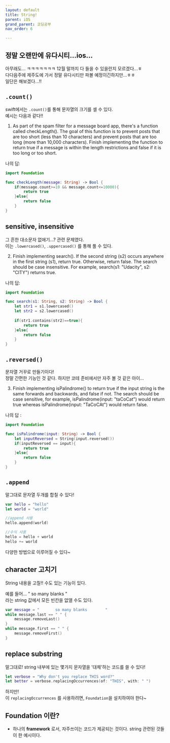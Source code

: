 ```yaml
---
layout: default
title: String!
parent: iOS
grand_parent: 코딩공부
nav_order: 6

---
```


## 정말 오랜만에 유다시티...ios...  
아무래도... ㅋㅋㅋㅋㅋㅋㅋ 12월 말까지 다 들을 수 있을란지 모르겠다...ㅎ  
다다음주에 제주도에 가서 정말 유다시티만 파볼 예정이긴하지만...ㅎㅎ  
일단은 해보겠다...!!  


## `.count()`  
swift에서는 `.count()`를 통해 문자열의 크기를 셀 수 있다.  
예시는 다음과 같다!!  

1. As part of the spam filter for a message board app, there's a function called checkLength(). The goal of this function is to prevent posts that are too short (less than 10 characters) and prevent posts that are too long (more than 10,000 characters). Finish implementing the function to return true if a message is within the length restrictions and false if it is too long or too short.  

나의 답:  

```swift
import Foundation

func checkLength(message: String) -> Bool {
    if(message.count>=10 && message.count<=10000){
        return true
    }else{
        return false
    }
}
```

## sensitive, insensitive  
그 흔한 대소문자 없애기...? 관련 문제였다.  
이는 `.lowercased()`, `.uppercased()` 를 통해 풀 수 있다.  

2. Finish implementing search(). If the second string (s2) occurs anywhere in the first string (s1), return true. Otherwise, return false. The search should be case insensitive. For example, search(s1: "Udacity", s2: "CITY") returns true.  

나의 답:  
```swift
import Foundation

func search(s1: String, s2: String) -> Bool {
    let str1 = s1.lowercased()
    let str2 = s2.lowercased()
    
    if(str1.contains(str2)==true){
        return true
    }else{
        return false
    }
}
```

## `.reversed()`  

문자열 거꾸로 만들기이다!  
정말 간편한 기능인 것 같다. 하지만 코테 준비에서만 자주 볼 것 같은 아이...  

3. Finish implementing isPalindrome() to return true if the input string is the same forwards and backwards, and false if not. The search should be case sensitive, for example, isPalindrome(input: "taCoCat") would return true whereas isPalindrome(input: "TaCoCAt") would return false.

나의 답 :  
```swift
import Foundation

func isPalindrome(input: String) -> Bool {
    let inputReversed = String(input.reversed())
    if(inputReversed == input){
        return true
    }else{
        return false
    }
}
```

## `.append` 

말그대로 문자열 두개를 합칠 수 있다!  

```swift
var hello = "hello"
let world = "world" 

//append 사용
hello.append(world)

//수식 사용  
hello = hello + world
hello += world
```

다양한 방법으로 이루어질 수 있다~  

## character 고치기  
String 내용을 고칠!! 수도 있는 기능이 있다.  

예를 들어... "          so many blanks           "  
라는 string 값에서 모든 빈칸을 없앨 수도 있다.  

```swift 
var message = "       so many blanks        "
while message.last == " " {
    message.removeLast()
}
while message.first == " " {
    message.removeFirst()
}

```

## replace substring  
말그대로! string 내부에 있는 몇가지 문자열을 '대체'하는 코드를 쓸 수 있다!  

```swift
let verbose = "Why don't you replace THIS word?"  
let better = verbose.replacingOccurrences(of: "THIS", with: " ")

```

하지만!  
이 `replacingOccurrences` 를 사용하려면, `Foundation`을 설치하여야 한다~  

## Foundation 이란?  
- 하나의 **framework** 로서, 자주쓰이는 코드가 제공되는 것이다. string 관련된 것들이 한 예시이다. 


